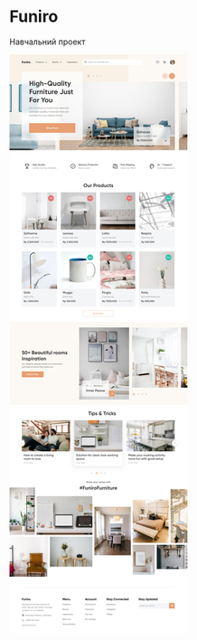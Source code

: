 # Funiro
Навчальний проект

![alt text](https://github.com/OlefirElena/funiro/blob/main/img/Funiro%20Landing%20Page.jpg)

